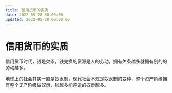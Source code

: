 ```yaml
---
title: 信用货币的实质
date: 2022-05-28 00:00:00
updated: 2022-05-28 00:00:00
---
```


# 信用货币的实质

信用货币时代，钱是欠条，钱兑换的资源是人的劳动，拥有欠条越多就拥有别的的劳动越多。

地球上的社会其实一直是奴隶制，现代社会不过是奴隶制的变种，整个资产阶级拥有整个无产阶级做奴隶，钱越多能差遣的奴隶越多。
